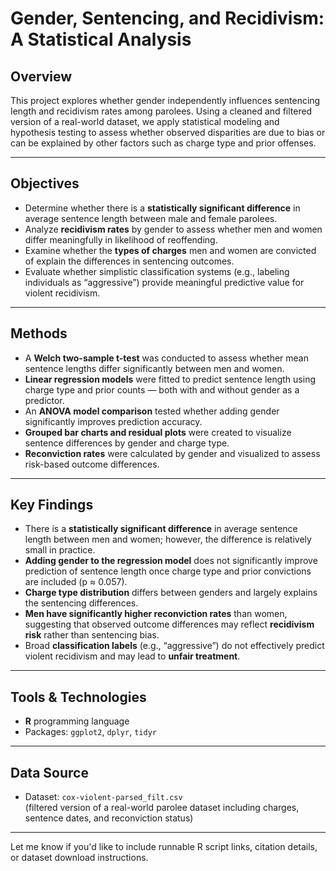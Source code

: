 # **Gender, Sentencing, and Recidivism: A Statistical Analysis**

## Overview

This project explores whether gender independently influences sentencing length and recidivism rates among parolees. Using a cleaned and filtered version of a real-world dataset, we apply statistical modeling and hypothesis testing to assess whether observed disparities are due to bias or can be explained by other factors such as charge type and prior offenses.

---

## Objectives

- Determine whether there is a **statistically significant difference** in average sentence length between male and female parolees.
- Analyze **recidivism rates** by gender to assess whether men and women differ meaningfully in likelihood of reoffending.
- Examine whether the **types of charges** men and women are convicted of explain the differences in sentencing outcomes.
- Evaluate whether simplistic classification systems (e.g., labeling individuals as “aggressive”) provide meaningful predictive value for violent recidivism.

---

## Methods

- A **Welch two-sample t-test** was conducted to assess whether mean sentence lengths differ significantly between men and women.
- **Linear regression models** were fitted to predict sentence length using charge type and prior counts — both with and without gender as a predictor.
- An **ANOVA model comparison** tested whether adding gender significantly improves prediction accuracy.
- **Grouped bar charts and residual plots** were created to visualize sentence differences by gender and charge type.
- **Reconviction rates** were calculated by gender and visualized to assess risk-based outcome differences.

---

## Key Findings

- There is a **statistically significant difference** in average sentence length between men and women; however, the difference is relatively small in practice.
- **Adding gender to the regression model** does not significantly improve prediction of sentence length once charge type and prior convictions are included (p ≈ 0.057).
- **Charge type distribution** differs between genders and largely explains the sentencing differences.
- **Men have significantly higher reconviction rates** than women, suggesting that observed outcome differences may reflect **recidivism risk** rather than sentencing bias.
- Broad **classification labels** (e.g., “aggressive”) do not effectively predict violent recidivism and may lead to **unfair treatment**.

---

## Tools & Technologies

- **R** programming language
- Packages: `ggplot2`, `dplyr`, `tidyr`

---

## Data Source

- Dataset: `cox-violent-parsed_filt.csv`  
  (filtered version of a real-world parolee dataset including charges, sentence dates, and reconviction status)

---

Let me know if you'd like to include runnable R script links, citation details, or dataset download instructions.
